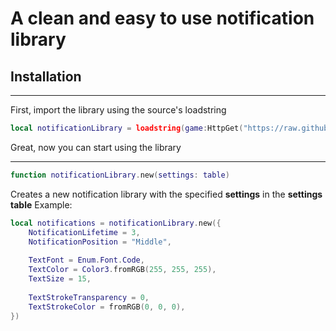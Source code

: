 # A clean and easy to use notification library
## Installation 

---

First, import the library using the source's loadstring

```lua
local notificationLibrary = loadstring(game:HttpGet("https://raw.githubusercontent.com/xaxaxaxaxaxaxaxaxa/Libraries/main/Notifications/source.lua"))();
```

Great, now you can start using the library

---

```lua
function notificationLibrary.new(settings: table)
```

Creates a new notification library with the specified **settings** in the **settings table**
Example:

```lua
local notifications = notificationLibrary.new({            
    NotificationLifetime = 3, 
    NotificationPosition = "Middle",
    
    TextFont = Enum.Font.Code,
    TextColor = Color3.fromRGB(255, 255, 255),
    TextSize = 15,
    
    TextStrokeTransparency = 0, 
    TextStrokeColor = fromRGB(0, 0, 0),
})
```
